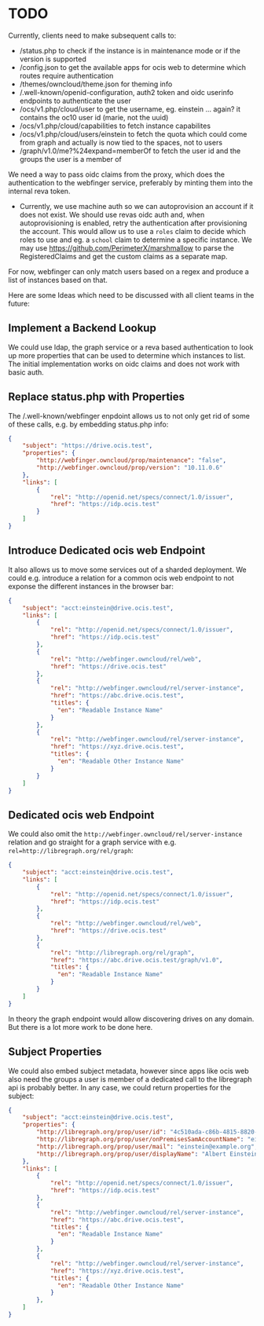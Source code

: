 # TODO
Currently, clients need to make subsequent calls to:
*   /status.php to check if the instance is in maintenance mode or if the version is supported
*   /config.json to get the available apps for ocis web to determine which routes require authentication
*   /themes/owncloud/theme.json for theming info
*   /.well-known/openid-configuration, auth2 token and oidc userinfo endpoints to authenticate the user
*   /ocs/v1.php/cloud/user to get the username, eg. einstein ... again? it contains the oc10 user id (marie, not the uuid)
*   /ocs/v1.php/cloud/capabilities to fetch instance capabilites
*   /ocs/v1.php/cloud/users/einstein to fetch the quota which could come from graph and actually is now tied to the spaces, not to users
*   /graph/v1.0/me?%24expand=memberOf to fetch the user id and the groups the user is a member of

We need a way to pass oidc claims from the proxy, which does the authentication to the webfinger service, preferably by minting them into the internal reva token.
*   Currently, we use machine auth so we can autoprovision an account if it does not exist. We should use revas oidc auth and, when autoprovisioning is enabled, retry the authentication after provisioning the account. This would allow us to use a `roles` claim to decide which roles to use and eg. a `school` claim to determine a specific instance. We may use https://github.com/PerimeterX/marshmallow to parse the RegisteredClaims and get the custom claims as a separate map.

For now, webfinger can only match users based on a regex and produce a list of instances based on that.

Here are some Ideas which need to be discussed with all client teams in the future:

## Implement a Backend Lookup

We could use ldap, the graph service or a reva based authentication to look up more properties that can be used to determine which instances to list. The initial implementation works on oidc claims and does not work with basic auth.

## Replace status.php with Properties

The /.well-known/webfinger enpdoint allows us to not only get rid of some of these calls, e.g. by embedding status.php info:

```json
{
    "subject": "https://drive.ocis.test",
    "properties": {
        "http://webfinger.owncloud/prop/maintenance": "false",
        "http://webfinger.owncloud/prop/version": "10.11.0.6"
    },
    "links": [
        {
            "rel": "http://openid.net/specs/connect/1.0/issuer",
            "href": "https://idp.ocis.test"
        }
    ]
}
```

## Introduce Dedicated ocis web Endpoint

It also allows us to move some services out of a sharded deployment. We could e.g. introduce a relation for a common ocis web endpoint to not exponse the different instances in the browser bar:
```json
{
    "subject": "acct:einstein@drive.ocis.test",
    "links": [
        {
            "rel": "http://openid.net/specs/connect/1.0/issuer",
            "href": "https://idp.ocis.test"
        },
        {
            "rel": "http://webfinger.owncloud/rel/web",
            "href": "https://drive.ocis.test"
        },
        {
            "rel": "http://webfinger.owncloud/rel/server-instance",
            "href": "https://abc.drive.ocis.test",
    	    "titles": {
    	      "en": "Readable Instance Name"
    	    }
        },
        {
            "rel": "http://webfinger.owncloud/rel/server-instance",
            "href": "https://xyz.drive.ocis.test",
    	    "titles": {
    	      "en": "Readable Other Instance Name"
    	    }
        }
    ]
}
```

## Dedicated ocis web Endpoint

We could also omit the `http://webfinger.owncloud/rel/server-instance` relation and go straight for a graph service with e.g. `rel=http://libregraph.org/rel/graph`:
```json
{
    "subject": "acct:einstein@drive.ocis.test",
    "links": [
        {
            "rel": "http://openid.net/specs/connect/1.0/issuer",
            "href": "https://idp.ocis.test"
        },
        {
            "rel": "http://webfinger.owncloud/rel/web",
            "href": "https://drive.ocis.test"
        },
        {
            "rel": "http://libregraph.org/rel/graph",
            "href": "https://abc.drive.ocis.test/graph/v1.0",
    	    "titles": {
    	      "en": "Readable Instance Name"
    	    }
        }
    ]
}
```

In theory the graph endpoint would allow discovering drives on any domain. But there is a lot more work to be done here.

## Subject Properties

We could also embed subject metadata, however since apps like ocis web also need the groups a user is member of a dedicated call to the libregraph api is probably better. In any case, we could return properties for the subject:
```json
{
    "subject": "acct:einstein@drive.ocis.test",
    "properties": {
        "http://libregraph.org/prop/user/id": "4c510ada-c86b-4815-8820-42cdf82c3d51",
        "http://libregraph.org/prop/user/onPremisesSamAccountName": "einstein",
        "http://libregraph.org/prop/user/mail": "einstein@example.org",
        "http://libregraph.org/prop/user/displayName": "Albert Einstein",
    },
    "links": [
        {
            "rel": "http://openid.net/specs/connect/1.0/issuer",
            "href": "https://idp.ocis.test"
        },
        {
            "rel": "http://webfinger.owncloud/rel/server-instance",
            "href": "https://abc.drive.ocis.test",
    	    "titles": {
    	      "en": "Readable Instance Name"
    	    }
        },
        {
            "rel": "http://webfinger.owncloud/rel/server-instance",
            "href": "https://xyz.drive.ocis.test",
    	    "titles": {
    	      "en": "Readable Other Instance Name"
    	    }
        },
    ]
}
```
